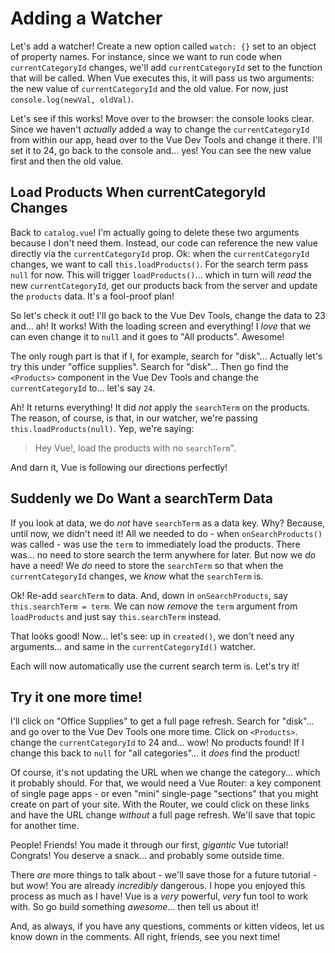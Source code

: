 # Adding a Watcher

Let's add a watcher! Create a new option called `watch: {}` set to an object
of property names. For instance, since we want to run code when
`currentCategoryId` changes, we'll add `currentCategoryId` set to the function
that will be called. When Vue executes this, it will pass us two arguments: the
new value of `currentCategoryId` and the old value. For now, just
`console.log(newVal, oldVal)`.

Let's see if this works! Move over to the browser: the console looks clear.
Since we haven't *actually* added a way to change the `currentCategoryId` from
within our app, head over to the Vue Dev Tools and change it there.
I'll set it to 24, go back to the console and... yes! You can
see the new value first and then the old value.

## Load Products When currentCategoryId Changes

Back to `catalog.vue`! I'm actually going to delete these two arguments because
I don't need them. Instead, our code can reference the new value directly via the
`currentCategoryId` prop. Ok: when the `currentCategoryId` changes, we want to
call `this.loadProducts()`. For the search term pass `null` for now.
This will trigger `loadProducts()`... which in turn will *read* the new
`currentCategoryId`, get our products back from the server and update the
`products` data. It's a fool-proof plan!

So let's check it out! I'll go back to the Vue Dev Tools, change the data to
23 and... ah! It works! With the loading screen and everything! I *love*
that we can even change it to `null` and it goes to "All products". Awesome!

The only rough part is that if I, for example, search for "disk"...
Actually let's try this under "office supplies". Search for "disk"...
Then go find the `<Products>` component in the Vue Dev Tools and change the
`currentCategoryId` to... let's say `24`.

Ah! It returns everything! It did *not* apply the `searchTerm` on the products.
The reason, of course, is that, in our watcher, we're passing
`this.loadProducts(null)`. Yep, we're saying:

> Hey Vue!, load the products with no `searchTerm`".

And darn it, Vue is following our directions perfectly!

## Suddenly we Do Want a searchTerm Data

If you look at data, we do *not* have `searchTerm` as a data key. Why? Because,
until now, we didn't need it! All we needed to do - when `onSearchProducts()`
was called - was use the `term` to immediately load the products. There was...
no need to store search the term anywhere for later. But now we *do* have a need!
We *do* need to store the `searchTerm` so that when the `currentCategoryId` changes,
we *know* what the `searchTerm` is.

Ok! Re-add `searchTerm` to data. And, down in `onSearchProducts`, say
`this.searchTerm = term`. We can now *remove* the `term` argument from `loadProducts`
and just say `this.searchTerm` instead.

That looks good! Now... let's see: up in `created()`, we don't need any arguments...
and same in the `currentCategoryId()` watcher.

Each will now automatically use the current search term is. Let's try it!

## Try it one more time!

I'll click on "Office Supplies" to get a full page refresh. Search for
"disk"... and go over to the Vue Dev Tools one more time. Click on `<Products>`.
change the `currentCategoryId` to 24 and... wow! No products found! If I change
this back to `null` for "all categories"... it *does* find the product!

Of course, it's not updating the URL when we change the category...
which it probably should. For that, we would need a Vue Router: a key component
of single page apps - or even "mini" single-page "sections" that you might create
on part of your site. With the Router, we could click on these links and have the
URL change *without* a full page refresh. We'll save that topic for another time.

People! Friends! You made it through our first, *gigantic* Vue tutorial! Congrats!
You deserve a snack... and probably some outside time.

There *are* more things to talk about - we'll save those for a future tutorial -
but wow! You are already *incredibly* dangerous. I hope you enjoyed this process as
much as I have! Vue is a *very* powerful, *very* fun tool to work with. So go build
something *awesome*... then tell us about it!

And, as always, if you have any questions, comments or kitten videos, let us know
down in the comments. All right, friends, see you next time!
